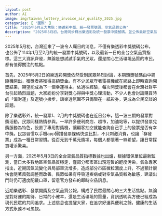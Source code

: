 ```yaml
---
layout: post
author: AI
image: img/taiwan_lottery_invoice_air_quality_2025.jpg
categories: [ '國際' ]
title: "2025年5月三大焦點：樂透彩中獎、統一發票號碼、空氣品質公佈"  
description: "2025年5月初，台灣同步釋出樂透彩及統一發票中獎號碼，並公佈最新空氣品質指標，成為民眾熱議話題。從追夢的中獎期待，到關心生活環境資訊，展現出台灣生活多元面向。"
---
```

2025年5月初，台灣迎來了一波令人矚目的消息，不僅有樂透彩中獎號碼公布，也公佈了114年1月至2月的統一發票中獎號碼，以及最新一日的全台空氣品質指標。這三大資訊齊發，無論是想試試手氣的民眾，還是關心生活環境品質的市民，都有值得關注的焦點。

首先，2025年5月2日的樂透彩開獎依然受到民眾熱烈討論，本期頭獎號碼由中鋼隨機開出，獲獎者將獲得高額獎金。有不少民眾守著電視機或在網路上即時查詢開獎結果，期望能成為下一個幸運得主。依過往經驗，每次開獎後都會在台灣社群平台引起熱烈話題，大家紛紛分享對獎心得與中獎心理活動，不少人也會討論購買時的「偏財運」及選號小撇步，讓樂透氛圍不只侷限在一紙彩券，更成為全民交談的話題。

除了樂透彩外，統一發票1、2月的中獎號碼也在近日公布，這一波三期的發票對獎活動，民眾同樣熱情參與。一早許多便利商店、超市，加油站等，以提供發票兌獎服務為特色，設置了專用對獎機，讓顧客抽空就能查詢自己手上的發票是否有幸中獎。民眾習慣以手機app掃描發票條碼快速比對，不只刺激消費，也讓「存發票」成為一種日常習慣。從百元到千萬元獎項，每個人都懷著一絲希望，讓日常採買增添驚喜。

另一方面，2025年5月3日的全台空氣品質指標數據也出爐，根據環保單位最新監測，當日大多數地區空氣品質穩定，僅部分都市區出現短暫的輕度污染。氣象專家指出，近期因氣流變化與局部車流增多，造成部分市區微粒濃度上升，不過預計很快會隨著風勢調整而改善。民眾如果有呼吸道疾病或對空氣品質較為敏感，建議出門時仍可適度配戴口罩，留意官方發布的即時空品訊息。

近期樂透彩、發票開獎及空氣品質公報，構成了民眾最關心的三大生活焦點。無論是對財運的期待、日常的小確幸，還是生活環境的質量，資訊透明與方便已經成為現代民眾的共同追求。上述信息也提醒大家，在追求好運與便利之餘，健康的生活方式永遠不可忽視。